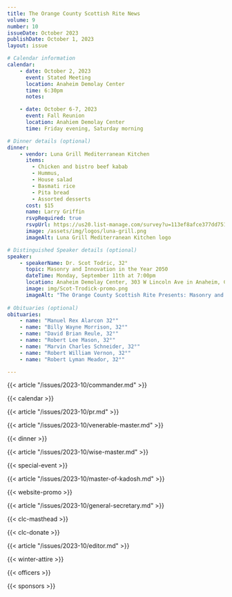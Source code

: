 ```yaml
---
title: The Orange County Scottish Rite News
volume: 9
number: 10
issueDate: October 2023
publishDate: October 1, 2023
layout: issue

# Calendar information
calendar:
    - date: October 2, 2023
      event: Stated Meeting
      location: Anaheim Demolay Center
      time: 6:30pm
      notes: 

    - date: October 6-7, 2023
      event: Fall Reunion
      location: Anahiem Demolay Center
      time: Friday evening, Saturday morning

# Dinner details (optional)
dinner:
    - vendor: Luna Grill Mediterranean Kitchen
      items:
        - Chicken and bistro beef kabab 
        - Hummus, 
        - House salad 
        - Basmati rice
        - Pita bread
        - Assorted desserts
      cost: $15
      name: Larry Griffin
      rsvpRequired: true
      rsvpUrl: https://us20.list-manage.com/survey?u=113ef8afce377dd751cdbb0ca&id=01c88b8bc2&attribution=false
      image: /assets/img/logos/luna-grill.png
      imageAlt: Luna Grill Mediterranean Kitchen logo

# Distinguished Speaker details (optional)
speaker:
    - speakerName: Dr. Scot Todric, 32°
      topic: Masonry and Innovation in the Year 2050
      dateTime: Monday, September 11th at 7:00pm
      location: Anaheim Demolay Center, 303 W Lincoln Ave in Anaheim, California 92805
      image: img/Scot-Trodick-promo.png
      imageAlt: "The Orange County Scottish Rite Presents: Masonry and Innovation in the Year 2025, a presentation by Dr. Scot Todric, 32°"
      
# Obituaries (optional)
obituaries:
    - name: "Manuel Rex Alarcon 32°"
    - name: "Billy Wayne Morrison, 32°"
    - name: "David Brian Reule, 32°"
    - name: "Robert Lee Mason, 32°"
    - name: "Marvin Charles Schneider, 32°"
    - name: "Robert William Vernon, 32°"
    - name: "Robert Lyman Meador, 32°"

---
```


<!-- {{< article "/issues/2023-10/clc.md" >}} -->

{{< article "/issues/2023-10/commander.md" >}}

{{< calendar >}}

{{< article "/issues/2023-10/pr.md" >}}

{{< article "/issues/2023-10/venerable-master.md" >}}

{{< dinner >}}

{{< article "/issues/2023-10/wise-master.md" >}}

{{< special-event >}}

{{< article "/issues/2023-10/master-of-kadosh.md" >}}

{{< website-promo >}}

{{< article "/issues/2023-10/general-secretary.md" >}}

{{< clc-masthead >}}

{{< clc-donate >}}

{{< article "/issues/2023-10/editor.md" >}}

{{< winter-attire >}}

{{< officers >}}

{{< sponsors >}}
